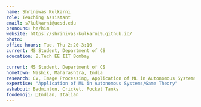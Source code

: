 ```yaml
---
name: Shriniwas Kulkarni
role: Teaching Assistant
email: s7kulkarni@ucsd.edu
pronouns: he/him
website: https://shrinivas-kulkarni9.github.io/
photo:
office hours: Tue, Thu 2:20-3:10
current: MS Student, Department of CS
education: B.Tech EE IIT Bombay

current: MS Student, Department of CS
hometown: Nashik, Maharashtra, India
research: CV, Image Processing, Application of ML in Autonomous Systems/Game Theory
expertise: "Application of ML in Autonomous Systems/Game Theory"
askabout: Badminton, Cricket, Pocket Tanks
foodemoji: 🍞Indian, Italian
---
```

